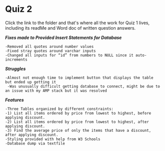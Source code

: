 # Quiz 2

 Click the link to the folder and that's where all the work for Quiz 1 lives, including its readMe and Word doc of written question answers. 


***Fixes made to Provided Insert Statements for Database***

    -Removed all quotes around number values
    -Fixed stray quotes around varchar inputs
    -Changed all inputs for “id” from numbers to NULL since it auto-increments





***Struggles***

    -Almost not enough time to implement button that displays the table but ended up getting it
     -Was unusually difficult getting database to connect, might be due to an issue with my AMP stack but it was resolved
     
     
     


***Features***

    -Three Tables organized by different constraints:
    -1) List all items ordered by price from lowest to highest, before applying discount.
    -2) List all items ordered by price from lowest to highest, after applying discount.
    -3) Find the average price of only the items that have a discount, after applying discount.
    -Styling provided with help from W3 Schools
    -Database dump via textfile


     

